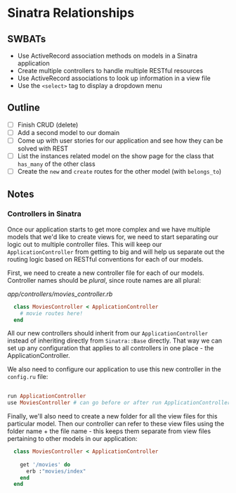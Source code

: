 Sinatra Relationships
===

## SWBATs
- Use ActiveRecord association methods on models in a Sinatra application
- Create multiple controllers to handle multiple RESTful resources
- Use ActiveRecord associations to look up information in a view file
- Use the `<select>` tag to display a dropdown menu

## Outline
- [ ] Finish CRUD (delete)
- [ ] Add a second model to our domain
- [ ] Come up with user stories for our application and see how they can be solved with REST
- [ ] List the instances related model on the show page for the class that `has_many` of the other class
- [ ] Create the `new` and `create` routes for the other model (with `belongs_to`)

## Notes

### Controllers in Sinatra

Once our application starts to get more complex and we have multiple models that we'd like to create views for, we need to start separating our logic out to multiple controller files. This will keep our `ApplicationController` from getting to big and will help us separate out the routing logic based on RESTful conventions for each of our models. 

First, we need to create a new controller file for each of our models. Controller names should be _plural_, since route names are all plural:

_app/controllers/movies_controller.rb_
```rb
  class MoviesController < ApplicationController
    # movie routes here!
  end
```

All our new controllers should inherit from our `ApplicationController` instead of inheriting directly from `Sinatra::Base` directly. That way we can set up any configuration that applies to all controllers in one place - the ApplicationController.

We also need to configure our application to use this new controller in the `config.ru` file:

```rb
  
run ApplicationController
use MoviesController # can go before or after run ApplicationController
```

Finally, we'll also need to create a new folder for all the view files for this particular model. Then our controller can refer to these view files using the folder name + the file name - this keeps them separate from view files pertaining to other models in our application:

```rb
  class MoviesController < ApplicationController
    
    get '/movies' do
      erb :"movies/index"
    end
  end
```

